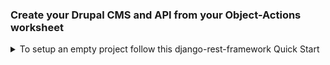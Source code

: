 ### Create your Drupal CMS and API from your Object-Actions worksheet

<details>
<summary>To setup an empty project follow this django-rest-framework Quick Start</summary>

This all comes from https://www.django-rest-framework.org/tutorial/quickstart

##### Create the project directory
`mkdir tutorial`
`cd tutorial`

##### Create a virtual environment to isolate our package dependencies locally
`python3 -m venv env`
`source env/bin/activate`  # On Windows use `env\Scripts\activate`

##### Install Django and Django REST framework into the virtual environment
`pip install django`
`pip install djangorestframework`

##### Set up a new project with a single application
`django-admin startproject tutorial .`  # Note the trailing '.' character
`cd tutorial`
`django-admin startapp quickstart`
`cd ..`

</details>


